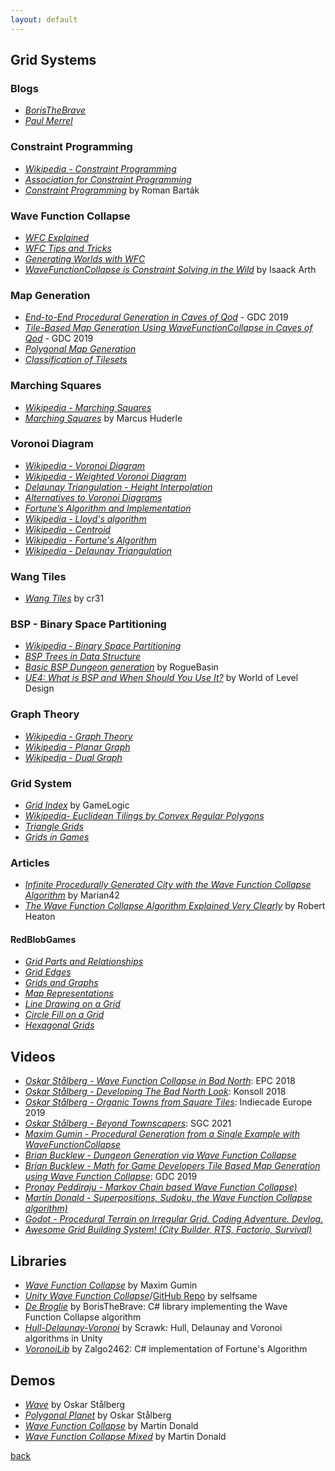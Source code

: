 ```yaml
---
layout: default
---
```


## Grid Systems

### Blogs

* _[BorisTheBrave](https://www.boristhebrave.com/)_
* _[Paul Merrel](https://paulmerrell.org/model-synthesis/)_

### Constraint Programming

* _[Wikipedia - Constraint Programming](https://en.wikipedia.org/wiki/Constraint_programming)_
* _[Association for Constraint Programming](https://www.a4cp.org/)_
* _[Constraint Programming](http://kti.ms.mff.cuni.cz/~bartak/constraints/index.html)_ by Roman Barták

### Wave Function Collapse

* _[WFC Explained](https://www.boristhebrave.com/2020/04/13/wave-function-collapse-explained/)_
* _[WFC Tips and Tricks](https://www.boristhebrave.com/2020/02/08/wave-function-collapse-tips-and-tricks/)_
* _[Generating Worlds with WFC](https://www.procjam.com/tutorials/wfc/)_
* _[WaveFunctionCollapse is Constraint Solving in the Wild](https://isaackarth.com/papers/wfc_is_constraint_solving_in_the_wild/)_ by Isaack Arth

### Map Generation

* _[End-to-End Procedural Generation in Caves of Qod](https://www.gdcvault.com/play/1026313/Math-for-Game-Developers-End)_ - GDC 2019
* _[Tile-Based Map Generation Using WaveFunctionCollapse in Caves of Qod](https://www.gdcvault.com/play/1026263/Math-for-Game-Developers-Tile)_ - GDC 2019
* _[Polygonal Map Generation](http://www-cs-students.stanford.edu/~amitp/game-programming/polygon-map-generation/)_
* _[Classification of Tilesets](https://www.boristhebrave.com/2021/11/14/classification-of-tilesets/)_

### Marching Squares

* _[Wikipedia - Marching Squares](https://en.wikipedia.org/wiki/Marching_squares)_
* _[Marching Squares](https://www.huderlem.com/demos/marchingsquares.html)_ by Marcus Huderle

### Voronoi Diagram

* _[Wikipedia - Voronoi Diagram](https://en.wikipedia.org/wiki/Voronoi_diagram)_
* _[Wikipedia - Weighted Voronoi Diagram](https://en.wikipedia.org/wiki/Weighted_Voronoi_diagram)_
* _[Delaunay Triangulation - Height Interpolation](cs.uu.nl/geobook/interpolation.pdf)_
* _[Alternatives to Voronoi Diagrams](https://www.redblobgames.com/x/1721-voronoi-alternative/)_
* _[Fortune’s Algorithm and Implementation](http://blog.ivank.net/fortunes-algorithm-and-implementation.html)_
* _[Wikipedia - Lloyd's algorithm](https://en.wikipedia.org/wiki/Lloyd's_algorithm)_
* _[Wikipedia - Centroid](https://en.wikipedia.org/wiki/Centroid#Centroid_of_polygon)_
* _[Wikipedia - Fortune's Algorithm](https://en.wikipedia.org/wiki/Fortune's_algorithm)_
* _[Wikipedia - Delaunay Triangulation](https://en.wikipedia.org/wiki/Delaunay_triangulation)_

### Wang Tiles

* _[Wang Tiles](http://cr31.co.uk/stagecast/wang/intro.html)_ by cr31

### BSP - Binary Space Partitioning

* _[Wikipedia - Binary Space Partitioning](https://en.wikipedia.org/wiki/Binary_space_partitioning)_
* _[BSP Trees in Data Structure](https://www.tutorialspoint.com/bsp-trees-in-data-structure)_
* _[Basic BSP Dungeon generation](http://www.roguebasin.com/index.php?title=Basic_BSP_Dungeon_generation)_ by RogueBasin
* _[UE4: What is BSP and When Should You Use It?](https://worldofleveldesign.com/categories/ue4/bsp-01-what-is-bsp.php)_ by World of Level Design

### Graph Theory

* _[Wikipedia - Graph Theory](https://en.wikipedia.org/wiki/Graph_theory)_
* _[Wikipedia - Planar Graph](https://en.wikipedia.org/wiki/Planar_graph)_
* _[Wikipedia - Dual Graph](https://en.wikipedia.org/wiki/Dual_graph)_

### Grid System

* _[Grid Index](http://gamelogic.co.za/grids/documentation-contents/quick-start-tutorial/grid-index/)_ by GameLogic
* _[Wikipedia- Euclidean Tilings by Convex Regular Polygons](https://en.wikipedia.org/wiki/Euclidean_tilings_by_convex_regular_polygons)_
* _[Triangle Grids](https://www.boristhebrave.com/2021/05/23/triangle-grids/)_
* _[Grids in Games](http://www.zarkonnen.com/grids_in_games)_

### Articles

* _[Infinite Procedurally Generated City with the Wave Function Collapse Algorithm](https://marian42.de/article/wfc/)_ by Marian42
* _[The Wave Function Collapse Algorithm Explained Very Clearly](https://robertheaton.com/2018/12/17/wavefunction-collapse-algorithm/)_ by Robert Heaton

#### RedBlobGames

* _[Grid Parts and Relationships](https://www.redblobgames.com/grids/parts/)_
* _[Grid Edges](https://www.redblobgames.com/grids/edges/)_
* _[Grids and Graphs](https://www.redblobgames.com/pathfinding/grids/graphs.html)_
* _[Map Representations](https://theory.stanford.edu/~amitp/GameProgramming/MapRepresentations.html)_
* _[Line Drawing on a Grid](https://www.redblobgames.com/grids/line-drawing.html)_
* _[Circle Fill on a Grid](https://www.redblobgames.com/grids/circle-drawing/)_
* _[Hexagonal Grids](https://www.redblobgames.com/grids/hexagons/)_

## Videos

* _[Oskar Stålberg - Wave Function Collapse in Bad North](https://www.youtube.com/watch?v=0bcZb-SsnrA)_: EPC 2018
* _[Oskar Stålberg - Developing The Bad North Look](https://www.youtube.com/watch?v=6JcFbivo8dQ)_: Konsoll 2018
* _[Oskar Stålberg - Organic Towns from Square Tiles](https://www.youtube.com/watch?v=1hqt8JkYRdI)_: Indiecade Europe 2019
* _[Oskar Stålberg - Beyond Townscapers](https://www.youtube.com/watch?v=Uxeo9c-PX-w)_: SGC 2021
* _[Maxim Gumin - Procedural Generation from a Single Example with WaveFunctionCollapse](https://www.youtube.com/watch?v=DOQTr2Xmlz0)_
* _[Brian Bucklew - Dungeon Generation via Wave Function Collapse](https://www.youtube.com/watch?v=fnFj3dOKcIQ)_
* _[Brian Bucklew - Math for Game Developers Tile Based Map Generation using Wave Function Collapse](https://www.youtube.com/watch?v=t1O0_yHe-6Y)_: GDC 2019
* _[Pronay Peddiraju - Markov Chain based Wave Function Collapse)](https://www.youtube.com/watch?v=0W7yCuwlrbU)_
* _[Martin Donald - Superpositions, Sudoku, the Wave Function Collapse algorithm)](https://www.youtube.com/watch?v=2SuvO4Gi7uY)_
* _[Godot - Procedural Terrain on Irregular Grid. Coding Adventure. Devlog.](https://www.youtube.com/watch?v=Jm3pLya3d9c)_
* _[Awesome Grid Building System! (City Builder, RTS, Factorio, Survival)](https://unitycodemonkey.com/video.php?v=dulosHPl82A)_

## Libraries

* _[Wave Function Collapse](https://github.com/mxgmn/WaveFunctionCollapse)_ by Maxim Gumin
* _[Unity Wave Function Collapse](https://selfsame.itch.io/unitywfc)_/[GitHub Repo](https://github.com/selfsame/unity-wave-function-collapse/) by selfsame
* _[De Broglie](https://github.com/BorisTheBrave/DeBroglie)_ by BorisTheBrave: C# library implementing the Wave Function Collapse algorithm
* _[Hull-Delaunay-Voronoi](https://github.com/Scrawk/Hull-Delaunay-Voronoi)_ by Scrawk: Hull, Delaunay and Voronoi algorithms in Unity
* _[VoronoiLib](https://github.com/Zalgo2462/VoronoiLib)_ by Zalgo2462: C# implementation of Fortune's Algorithm

## Demos

* _[Wave](https://oskarstalberg.com/game/wave/wave.html)_ by Oskar Stålberg
* _[Polygonal Planet](https://oskarstalberg.com/game/planet/planet.html)_ by Oskar Stålberg
* _[Wave Function Collapse](https://bolddunkley.itch.io/wave-function-collapse)_ by Martin Donald
* _[Wave Function Collapse Mixed](https://bolddunkley.itch.io/wfc-mixed)_ by Martin Donald

[back](../)
